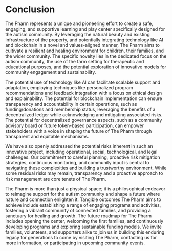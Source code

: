 # Conclusion

The Pharm represents a unique and pioneering effort to create a safe, engaging, and supportive learning and play center specifically designed for the autism community. By leveraging the natural beauty and existing infrastructure of the property, and potentially integrating technology like AI and blockchain in a novel and values-aligned manner, The Pharm aims to cultivate a resilient and healing environment for children, their families, and the wider community. The specific novelty lies in the dedicated focus on the autism community, the use of the farm setting for therapeutic and educational purposes, and the potential exploration of innovative models for community engagement and sustainability.

The potential use of technology like AI can facilitate scalable support and adaptation, employing techniques like personalized program recommendations and feedback integration with a focus on ethical design and explainability. The potential for blockchain implementation can ensure transparency and accountability in certain operations, such as funding/donations and membership status, leveraging the benefits of a decentralized ledger while acknowledging and mitigating associated risks. The potential for decentralized governance aspects, such as a community advisory board or future token-based participation, can empower stakeholders with a voice in shaping the future of The Pharm through transparent and equitable mechanisms.

We have also openly addressed the potential risks inherent in such an innovative project, including operational, social, technological, and legal challenges. Our commitment to careful planning, proactive risk mitigation strategies, continuous monitoring, and community input is central to navigating these complexities and building a trustworthy environment. While some residual risks may remain, transparency and a proactive approach to risk management are core tenets of The Pharm.

The Pharm is more than just a physical space; it is a philosophical endeavor to reimagine support for the autism community and shape a future where nature and connection enlighten it. Tangible outcomes The Pharm aims to achieve include establishing a range of engaging programs and activities, fostering a vibrant community of connected families, and providing a sanctuary for healing and growth. The future roadmap for The Pharm includes opening the center, welcoming the first families, and continuously developing programs and exploring sustainable funding models. We invite families, volunteers, and supporters alike to join us in building this enduring legacy for generations to come by visiting The Pharm, contacting us for more information, or participating in upcoming community events.
